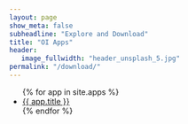 ```yaml
---
layout: page
show_meta: false
subheadline: "Explore and Download"
title: "OI Apps"
header:
   image_fullwidth: "header_unsplash_5.jpg"
permalink: "/download/"
---
```

<ul>
    {% for app in site.apps %}
    <li><a href="{{ site.url }}/{{ app.ref}}">{{ app.title }}</a></li>
    {% endfor %}
</ul>
